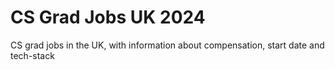 # CS Grad Jobs UK 2024
CS grad jobs in the UK, with information about compensation, start date and tech-stack
